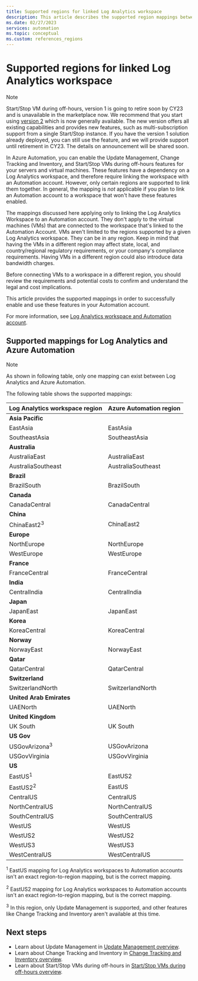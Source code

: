 ```yaml
---
title: Supported regions for linked Log Analytics workspace
description: This article describes the supported region mappings between an Automation account and a Log Analytics workspace as it relates to certain features of Azure Automation.
ms.date: 02/27/2023
services: automation
ms.topic: conceptual
ms.custom: references_regions
---
```


# Supported regions for linked Log Analytics workspace

> [!NOTE]
> Start/Stop VM during off-hours, version 1 is going to retire soon by CY23 and is unavailable in the marketplace now. We recommend that you start using [version 2](../../azure-functions/start-stop-vms/overview.md) which is now generally available. The new version offers all existing capabilities and provides new features, such as multi-subscription support from a single Start/Stop instance. If you have the version 1 solution already deployed, you can still use the feature, and we will provide support until retirement in CY23. The details on announcement will be shared soon.

In Azure Automation, you can enable the Update Management, Change Tracking and Inventory, and Start/Stop VMs during off-hours features for your servers and virtual machines. These features have a dependency on a Log Analytics workspace, and therefore require linking the workspace with an Automation account. However, only certain regions are supported to link them together. In general, the mapping is *not* applicable if you plan to link an Automation account to a workspace that won't have these features enabled.

The mappings discussed here applying only to linking the Log Analytics Workspace to an Automation account. They don't apply to the virtual machines (VMs) that are connected to the workspace that's linked to the Automation Account. VMs aren't limited to the regions supported by a given Log Analytics workspace. They can be in any region. Keep in mind that having the VMs in a different region may affect state, local, and country/regional regulatory requirements, or your company's compliance requirements. Having VMs in a different region could also introduce data bandwidth charges.

Before connecting VMs to a workspace in a different region, you should review the requirements and potential costs to confirm and understand the legal and cost implications.

This article provides the supported mappings in order to successfully enable and use these features in your Automation account.

For more information, see [Log Analytics workspace and Automation account](../../azure-monitor/insights/solutions.md#log-analytics-workspace-and-automation-account).

## Supported mappings for Log Analytics and Azure Automation

> [!NOTE]
> As shown in following table, only one mapping can exist between Log Analytics and Azure Automation.

The following table shows the supported mappings:

|**Log Analytics workspace region**|**Azure Automation region**|
|---|---|
|**Asia Pacific**||
|EastAsia|EastAsia|
|SoutheastAsia|SoutheastAsia|
|**Australia**||
|AustraliaEast|AustraliaEast|
|AustraliaSoutheast|AustraliaSoutheast|
|**Brazil**||
|BrazilSouth|BrazilSouth|
|**Canada**||
|CanadaCentral|CanadaCentral|
|**China**||
|ChinaEast2<sup>3</sup>|ChinaEast2|
|**Europe**||
|NorthEurope|NorthEurope|
|WestEurope|WestEurope|
|**France**||
|FranceCentral|FranceCentral|
|**India**||
|CentralIndia|CentralIndia|
|**Japan**||
|JapanEast|JapanEast|
|**Korea**||
|KoreaCentral|KoreaCentral|
|**Norway**||
|NorwayEast|NorwayEast|
|**Qatar**||
|QatarCentral|QatarCentral|
|**Switzerland**||
|SwitzerlandNorth|SwitzerlandNorth|
|**United Arab Emirates**||
|UAENorth|UAENorth|
|**United Kingdom**
|UK South|UK South|
|**US Gov**||
|USGovArizona<sup>3</sup>|USGovArizona|
|USGovVirginia|USGovVirginia|
|**US**||
|EastUS<sup>1</sup>|EastUS2|
|EastUS2<sup>2</sup>|EastUS|
|CentralUS|CentralUS|
|NorthCentralUS|NorthCentralUS|
|SouthCentralUS|SouthCentralUS|
|WestUS|WestUS|
|WestUS2|WestUS2|
|WestUS3|WestUS3|
|WestCentralUS|WestCentralUS|

<sup>1</sup> EastUS mapping for Log Analytics workspaces to Automation accounts isn't an exact region-to-region mapping, but is the correct mapping.

<sup>2</sup> EastUS2 mapping for Log Analytics workspaces to Automation accounts isn't an exact region-to-region mapping, but is the correct mapping.

<sup>3</sup> In this region, only Update Management is supported, and other features like Change Tracking and Inventory aren't available at this time.


## Next steps

* Learn about Update Management in [Update Management overview](../update-management/overview.md).
* Learn about Change Tracking and Inventory in [Change Tracking and Inventory overview](../change-tracking/overview.md).
* Learn about Start/Stop VMs during off-hours in [Start/Stop VMs during off-hours overview](../automation-solution-vm-management.md).
